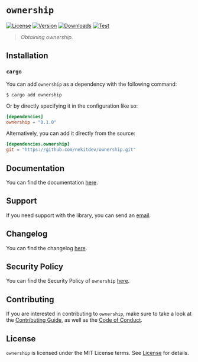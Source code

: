 # `ownership`

[![License][License Badge]][License]
[![Version][Version Badge]][Crate]
[![Downloads][Downloads Badge]][Crate]
[![Test][Test Badge]][Actions]

> *Obtaining ownership.*

## Installation

### `cargo`

You can add `ownership` as a dependency with the following command:

```console
$ cargo add ownership
```

Or by directly specifying it in the configuration like so:

```toml
[dependencies]
ownership = "0.1.0"
```

Alternatively, you can add it directly from the source:

```toml
[dependencies.ownership]
git = "https://github.com/nekitdev/ownership.git"
```

## Documentation

You can find the documentation [here][Documentation].

## Support

If you need support with the library, you can send an [email][Email].

## Changelog

You can find the changelog [here][Changelog].

## Security Policy

You can find the Security Policy of `ownership` [here][Security].

## Contributing

If you are interested in contributing to `ownership`, make sure to take a look at the
[Contributing Guide][Contributing Guide], as well as the [Code of Conduct][Code of Conduct].

## License

`ownership` is licensed under the MIT License terms. See [License][License] for details.

[Email]: mailto:support@nekit.dev

[Discord]: https://nekit.dev/chat

[Actions]: https://github.com/nekitdev/ownership/actions

[Changelog]: https://github.com/nekitdev/ownership/blob/main/CHANGELOG.md
[Code of Conduct]: https://github.com/nekitdev/ownership/blob/main/CODE_OF_CONDUCT.md
[Contributing Guide]: https://github.com/nekitdev/ownership/blob/main/CONTRIBUTING.md
[Security]: https://github.com/nekitdev/ownership/blob/main/SECURITY.md

[License]: https://github.com/nekitdev/ownership/blob/main/LICENSE

[Crate]: https://crates.io/crates/ownership
[Documentation]: https://docs.rs/ownership

[License Badge]: https://img.shields.io/crates/l/ownership
[Version Badge]: https://img.shields.io/crates/v/ownership
[Downloads Badge]: https://img.shields.io/crates/dr/ownership
[Test Badge]: https://github.com/nekitdev/ownership/workflows/test/badge.svg
